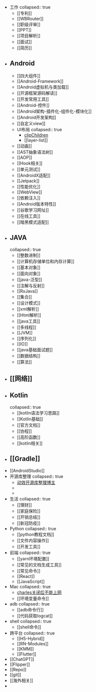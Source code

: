 - 工作
  collapsed:: true
	- [[专利]]
	- [[WBRouter]]
	- [[职级评审]]
	- [[PPT]]
	- [[项目解析]]
	- [[面试]]
	- [[简历]]
- ## Android
	- [[四大组件]]
	- [[Android-Framework]]
	- [[Android虚拟机与类加载]]
	- [[开源框架源码解读]]
	- [[开发常用工具]]
	- [[Android-控件]]
	- [[Android架构-插件化-组件化-模块化]]
	- [[Android开发架构]]
	- [[自定义view]]
	- UI布局
	  collapsed:: true
		- [clipChildren](http://www.cncsto.com/article/58643)
		- [[layer-list]]
	- [[动画]]
	- [[AST抽象语法树]]
	- [[AOP]]
	- [[Hook相关]]
	- [[单元测试]]
	- [[AndroidX适配]]
	- [[Jetpack]]
	- [[性能优化]]
	- [[WebView]]
	- [[依赖注入]]
	- [[Android版本特性]]
	- [[谷歌学习网址]]
	- [[在线工具]]
	- [[暗黑模式适配]]
- ## JAVA
  collapsed:: true
	- [[整数进制]]
	- [[计算机存储单位和内存计算]]
	- [[基本对象]]
	- [[面向对象]]
	- [[java-泛型]]
	- [[注解与反射]]
	- [[RxJava]]
	- [[集合]]
	- [[设计模式]]
	- [[xml解析]]
	- [[Html解析]]
	- [[java工具]]
	- [[多线程]]
	- [[JVM]]
	- [[序列化]]
	- [[IO]]
	- [[java基础面试题]]
	- [[数据结构]]
	- [[算法]]
- ## [[网络]]
- ## Kotlin
  collapsed:: true
	- [[kotlin语法学习思路]]
	- [[Kotlin基础]]
	- [[官方文档]]
	- [[协程]]
	- [[高阶函数]]
	- [[kotlin相关]]
- ## [[Gradle]]
- [[AndroidStudio]]
- 开源库整理
  collapsed:: true
	- [动效开源库整理博主](https://juejin.cn/user/1204720443862887/posts)
	-
	-
- 生活
  collapsed:: true
	- [[理财]]
	- [[家庭保险]]
	- [[开销总结]]
	- [[新冠防疫]]
- Python
  collapsed:: true
	- [[python教程文档]]
	- [[文件内容操作]]
	- [[开发工具]]
- 前端
  collapsed:: true
	- [[yarn环境配置]]
	- [[常见的文档生成工具]]
	- [[常见命令]]
	- [[React]]
	- [[JavaScript]]
- Mac
  collapsed:: true
	- [charles关闭后不能上网](https://blog.csdn.net/minmin_bufucisheng/article/details/89025601)
	- [[环境变量命令]]
- adb
  collapsed:: true
	- [[adb命令行]]
	- [[代码获取logcat]]
- shell
  collapsed:: true
	- [[shell命令]]
- 跨平台
  collapsed:: true
	- [[H5-Hybrid]]
	- [[RN-Modules]]
	- [[KMM]]
	- [[Flutter]]
- [[ChatGPT]]
- [[Flipper]]
- [[Repo]]
- [[git]]
- [[海外相关]]
-